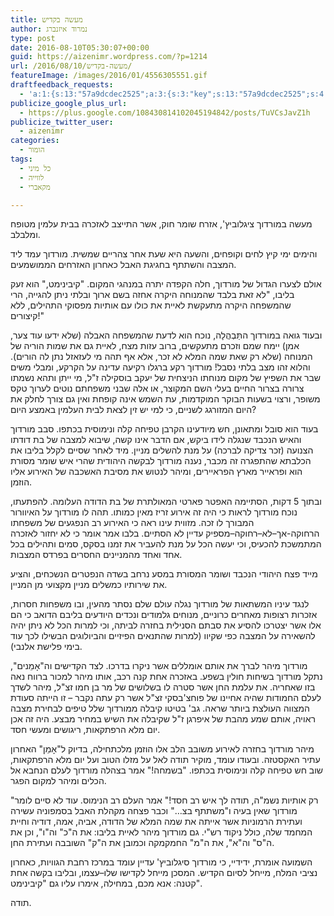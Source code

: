 ```yaml
---
title: מעשה בקדיש
author: נמרוד איזנברג
type: post
date: 2016-08-10T05:30:07+00:00
guid: https://aizenimr.wordpress.com/?p=1214
url: /2016/08/10/מעשה-בקדיש/
featureImage: /images/2016/01/4556305551.gif
draftfeedback_requests:
  - 'a:1:{s:13:"57a9dcdec2525";a:3:{s:3:"key";s:13:"57a9dcdec2525";s:4:"time";s:10:"1470749918";s:7:"user_id";s:8:"91501967";}}'
publicize_google_plus_url:
  - https://plus.google.com/108430814102045194842/posts/TuVCsJavZ1h
publicize_twitter_user:
  - aizenimr
categories:
  - הומור
tags:
  - כל מיני
  - לווייה
  - מקאברי

---
```

<span lang="he-IL">מעשה במורדוך ציגלוביץ</span><span lang="en-US">', </span><span lang="he-IL">אזרח שומר חוק</span><span lang="en-US">, </span><span lang="he-IL">אשר התייצב לאזכרה בבית עלמין מטופח ומלבלב</span><span lang="en-US">.</span>

<span lang="he-IL">והימים ימי קיץ לחים וקופחים</span><span lang="en-US">, </span><span lang="he-IL">והשעה היא שעת אחר צהריים שמשית</span><span lang="en-US">. </span><span lang="he-IL">מורדוך עמד ליד המצבה והשתתף בחגיגת האבל כאחרון האזרחים הממושמעים</span><span lang="en-US">.</span>

<span lang="he-IL">אולם לצערו הגדול של מורדוך</span><span lang="en-US">, </span><span lang="he-IL">חלה הקפדה יתרה במנהגי המקום</span><span lang="en-US">. "</span><span lang="he-IL">קיבינימט</span><span lang="en-US">," </span><span lang="he-IL">הוא זעק בליבו</span><span lang="en-US">, "</span><span lang="he-IL">לא זאת בלבד שהמנוחה היקרה אחזה בשם ארוך ובלתי ניתן להגייה</span><span lang="en-US">, </span><span lang="he-IL">הרי שהמשפחה היקרה מתעקשת לאיית את כולו עם אותיות מפסוקי התהילים</span><span lang="en-US">, </span><span lang="he-IL">ללא קיצורים</span><span lang="en-US">!"</span>

<span lang="he-IL">ובעוד גואה במורדוך התַּבְהֲלָה</span><span lang="en-US">, </span><span lang="he-IL">נוכח הוא לדעת שהמשפחה האבלה </span><span lang="en-US">(</span><span lang="he-IL">שלא ידעו עוד צער</span><span lang="en-US">, </span><span lang="he-IL">אמן</span><span lang="en-US">) </span><span lang="he-IL">יימח שמם וזכרם מתעקשים</span><span lang="en-US">, </span><span lang="he-IL">ברוב עזות מצח</span><span lang="en-US">, </span><span lang="he-IL">לאיית גם את שמות הוריה של המנוחה </span><span lang="en-US">(</span><span lang="he-IL">שלא רק שאת שמה המלא לא זכר</span><span lang="en-US">, </span><span lang="he-IL">אלא אף תהה מי לעזאזל נתן לה הורים</span><span lang="en-US">). </span><span lang="he-IL">והלוא זהו מצב בלתי נסבל</span><span lang="en-US">! </span><span lang="he-IL">מורדוך רקע ברגלו רקיעה עדינה על הקרקע</span><span lang="en-US">, </span><span lang="he-IL">ומבלי משים שבר את השפיץ של מקום מנוחתו הניצחית של יעקב בוסקילה ז</span><span lang="en-US">"</span><span lang="he-IL">ל</span><span lang="en-US">, </span><span lang="he-IL">מי ייתן ותהא נשמתו צרורה בצרור החיים בעלי השם המקוצר</span><span lang="en-US">, </span><span lang="he-IL">או אלה שבני משפחתם נוטים לערוך טקס משופר</span><span lang="en-US">, </span><span lang="he-IL">ורצוי בשעות הבוקר המוקדמות</span><span lang="en-US">, </span><span lang="he-IL">עת השמש אינה קופחת ואין גם צורך לחלק את היום המזורגג לשניים</span><span lang="en-US">, </span><span lang="he-IL">כי למי יש זין לצאת לבית העלמין באמצע היום</span><span lang="en-US">?</span>

<span lang="he-IL">בעוד הוא סובל ומתאונן</span><span lang="en-US">, </span><span lang="he-IL">חש מיודעינו הקרבן טפיחה קלה ונימוסית בכתפו</span><span lang="en-US">. </span><span lang="he-IL">סבב מורדוך והאיש הנכבד שנגלה לידו ביקש</span><span lang="en-US">, </span><span lang="he-IL">אם הדבר אינו קשה</span><span lang="en-US">, </span><span lang="he-IL">שיבוא למצבה של בת דודתו הצנועה </span><span lang="en-US">(</span><span lang="he-IL">זכר צדיקה לברכה</span><span lang="en-US">) </span><span lang="he-IL">על מנת להשלים מניין</span><span lang="en-US">. </span><span lang="he-IL">מיד לאחר שסיים לקלל בליבו את הכלבתא שהתפגרה זה מכבר</span><span lang="en-US">, </span><span lang="he-IL">נענה מורדוך לבקשה היהודית שהרי איש שומר מסורת הוא ופראייר מארץ הפראיירים</span><span lang="en-US">, </span><span lang="he-IL">ומיהר לנטוש את מסיבת האשכבה של האירוע אליו הוזמן</span><span lang="en-US">.</span>

<span lang="he-IL">ובתוך </span><span lang="en-US">5 </span><span lang="he-IL">דקות</span><span lang="en-US">, </span><span lang="he-IL">הסתיימה האפטר פארטי המאולתרת של בת הדודה העלומה</span><span lang="en-US">. </span><span lang="he-IL">להפתעתו</span><span lang="en-US">, </span><span lang="he-IL">נוכח מורדוך לראות כי היה זה אירוע זריז מאין כמותו</span><span lang="en-US">. </span><span lang="he-IL">תהה לו מורדוך על האיוורור המבורך לו זכה</span><span lang="en-US">. </span><span lang="he-IL">מזווית עינו ראה כי האירוע רב הנפגעים של משפחתו הרחוקה-אך</span><span lang="en-US">&#8211;</span><span lang="he-IL">לא</span><span lang="en-US">&#8211;</span><span lang="he-IL">רחוקה</span><span lang="en-US">&#8211;</span><span lang="he-IL">מספיק עדיין לא הסתיים</span><span lang="en-US">. </span><span lang="he-IL">בלבו אמר אומר כי לא יחזור לאזכרה המתמשכת להכעיס</span><span lang="en-US">, </span><span lang="he-IL">וכי יעשה הכל על מנת להעביר את זמנו בסקס</span><span lang="en-US">, </span><span lang="he-IL">סמים ותהילים בכל אחד ואחד מהמניינים החסרים בפרדס המצבות</span><span lang="en-US">.</span>

<span lang="he-IL">מייד פצח היהודי הנכבד ושומר המסורת במסע נרחב בשדה הנפטרים הנשכחים</span><span lang="en-US">, </span><span lang="he-IL">והציע את שירותיו כמשלים מניין מקצועי מן המניין</span><span lang="en-US">.</span>

<span lang="he-IL">לנגד עיניו המשתאות של מורדוך נגלה עולם שלם נסתר מהעין</span><span lang="en-US">, </span><span lang="he-IL">ובו משפחות חסרות</span><span lang="en-US">, </span><span lang="he-IL">אזכרות רצופות מאחרים כרוניים</span><span lang="en-US">, </span><span lang="he-IL">מנוחים גלמודים ונכדים היודעים בליבם הדואב כי הם אלו אשר יצטרכו להסיע את סבתם הסנילית בחזרה לביתה</span><span lang="en-US">, </span><span lang="he-IL">וכי למרות הכל לא ניתן יהיה להשאירה על המצבה כפי שקיוו </span><span lang="en-US">(</span><span lang="he-IL">למרות שהתנאים הפיזיים והביולוגים הבשילו לכך עוד בימי פלישת אלנבי</span><span lang="en-US">).</span>

<span lang="he-IL">מורדוך מיהר לברך את אותם אומללים אשר ניקרו בדרכו</span><span lang="en-US">. </span><span lang="he-IL">לצד הקדישים וה</span><span lang="en-US">"</span><span lang="en-US">אָמֵנים", </span><span lang="he-IL">נתקל מורדוך בשיחות חולין בשפע</span><span lang="en-US">. </span><span lang="he-IL">באזכרה אחת קנה רכב</span><span lang="en-US">, </span><span lang="he-IL">אותו מיהר למכור ברווח נאה בזו שאחריה</span><span lang="en-US">. </span><span lang="he-IL">את עלמת החן אשר סטרה לו בשלושים של מר בן חמו זצ</span><span lang="en-US">"</span><span lang="he-IL">ל</span><span lang="en-US">, </span><span lang="he-IL">מיהר לשדך לעלם החמודות שהיה אחיינו של פוחצ</span><span lang="en-US">'</span><span lang="he-IL">בסקי זצ</span><span lang="en-US">"</span><span lang="he-IL">ל אשר רק עתה נקבר – זו הייתה סעודת המצווה העולצת ביותר שראה</span><span lang="en-US">. </span><span lang="he-IL">גב</span><span lang="en-US">' </span><span lang="he-IL">בטיטו קיבלה ממורדוך שלל טיפים לבחירת מצבה ראויה</span><span lang="en-US">, </span><span lang="he-IL">אותם שמע מהבת של איפרגן ז</span><span lang="en-US">"</span><span lang="he-IL">ל שקיבלה את השיש במחיר מבצע</span><span lang="en-US">. </span><span lang="he-IL">היה זה אכן יום מלא הרפתקאות</span><span lang="en-US">, </span><span lang="he-IL">ריגושים ומעשי חסד</span><span lang="en-US">.</span>

<span lang="he-IL">מיהר מורדוך בחזרה לאירוע משובב הלב אלו הוזמן מלכתחילה</span><span lang="en-US">, </span><span lang="he-IL">בדיוק ל</span><span lang="en-US">"</span><span lang="en-US">אָמֵן" </span><span lang="he-IL">האחרון עתיר האקסטזה</span><span lang="en-US">. </span><span lang="he-IL">ובעודו עומד</span><span lang="en-US">, </span><span lang="he-IL">מוקיר תודה לאל על מזלו הטוב ועל יום מלא הרפתקאות</span><span lang="en-US">, </span><span lang="he-IL">שוב חש טפיחה קלה ונימוסית בכתפו</span><span lang="en-US">. "</span><span lang="he-IL">בשמחה</span><span lang="en-US">!" </span><span lang="he-IL">אמר בצהלה מורדוך לעלם הנחבא אל הכלים ומיהר למקום הפגר</span><span lang="en-US">.</span>

<span lang="en-US">"</span><span lang="he-IL">רק אותיות נשמ</span><span lang="en-US">"</span><span lang="he-IL">ה</span><span lang="en-US">, </span><span lang="he-IL">תודה לך איש רב חסד</span><span lang="en-US">!" </span><span lang="he-IL">אמר העלם רב הנימוס</span><span lang="en-US">. </span><span lang="he-IL">עוד לא סיים לומר מורדוך שאין בעיה ו</span><span lang="en-US">"</span><span lang="he-IL">משתתף בצ…</span><span lang="en-US">" </span><span lang="he-IL">וכבר פצחה מקהלת האבל בסמפוניה עשירה ועתירת הרמוניות אשר אייתה את שמה המלא של הדודה</span><span lang="en-US">, </span><span lang="he-IL">אביה</span><span lang="en-US">, </span><span lang="he-IL">אמה</span><span lang="en-US">, </span><span lang="he-IL">דודיה וחיית המחמד שלה</span><span lang="en-US">, </span><span lang="he-IL">כולל ניקוד רש</span><span lang="en-US">"</span><span lang="he-IL">י</span><span lang="en-US">. </span><span lang="he-IL">גם מורדוך מיהר לאיית בליבו</span><span lang="en-US">: </span><span lang="he-IL">את ה</span><span lang="en-US">"</span><span lang="he-IL">כ</span><span lang="en-US">" </span><span lang="he-IL">וה</span><span lang="en-US">"</span><span lang="he-IL">ו</span><span lang="en-US">", </span><span lang="he-IL">וכן את ה</span><span lang="en-US">"</span><span lang="he-IL">ס</span><span lang="en-US">" </span><span lang="he-IL">וה</span><span lang="en-US">"</span><span lang="he-IL">א</span><span lang="en-US">", </span><span lang="he-IL">את ה</span><span lang="en-US">"</span><span lang="he-IL">מ</span><span lang="en-US">" </span><span lang="he-IL">החמקמקה וכמובן את ה</span><span lang="en-US">"</span><span lang="he-IL">ק</span><span lang="en-US">" </span><span lang="he-IL">השובבה ועתירת החן</span><span lang="en-US">.</span>

<span lang="he-IL">השמועה אומרת</span><span lang="en-US">, </span><span lang="he-IL">ידידיי</span><span lang="en-US">, </span><span lang="he-IL">כי מורדוך סיגלוביץ</span><span lang="en-US">' </span><span lang="he-IL">עדיין עומד במרכז רחבת הגוויות</span><span lang="en-US">, </span><span lang="he-IL">כאחרון נציבי המלח</span><span lang="en-US">, </span><span lang="he-IL">מייחל לסיום הקדיש</span><span lang="en-US">. </span><span lang="he-IL">המסכן מייחל לקדישו שלו</span><span lang="en-US">&#8211;</span><span lang="he-IL">עצמו</span><span lang="en-US">, </span><span lang="he-IL">ובליבו בקשה אחת קטנה</span><span lang="en-US">: </span><span lang="he-IL">אנא מכם</span><span lang="en-US">, </span><span lang="he-IL">במחילה</span><span lang="en-US">, </span><span lang="he-IL">אימרו עליו גם </span><span lang="en-US">"</span><span lang="he-IL">קיבינימט</span><span lang="en-US">".</span>

<span lang="he-IL">תודה</span><span lang="en-US">.</span>